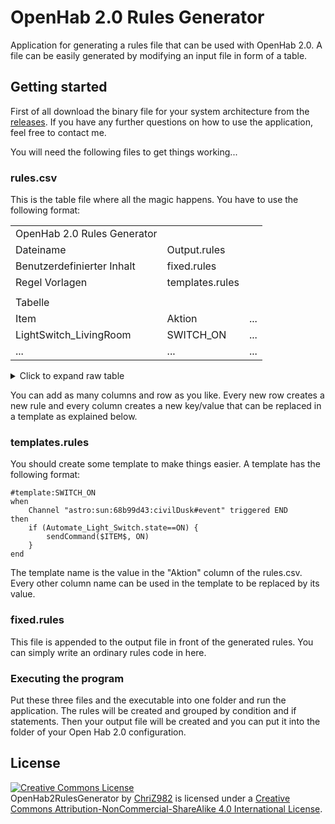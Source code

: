 # OpenHab 2.0 Rules Generator
Application for generating a rules file that can be used with OpenHab 2.0. A file can be easily generated by modifying an input file in form of a table.


## Getting started ##
First of all download the binary file for your system architecture from the [releases](https://github.com/ChriZ982/OpenHab2RulesGenerator/releases). If you have any further questions on how to use the application, feel free to contact me.

You will need the following files to get things working...

### rules.csv ###

This is the table file where all the magic happens. You have to use the following format:

<table>
    <tr>
        <td>OpenHab 2.0 Rules Generator</td>
        <td></td>
        <td></td>
    </tr>
    <tr>
        <td>Dateiname</td>
        <td>Output.rules</td>
        <td></td>
    </tr>
    <tr>
        <td>Benutzerdefinierter Inhalt</td>
        <td>fixed.rules</td>
        <td></td>
    </tr>
    <tr>
        <td>Regel Vorlagen</td>
        <td>templates.rules</td>
        <td></td>
    </tr>
    <tr>
        <td></td>
        <td></td>
        <td></td>
    </tr>
    <tr>
        <td>Tabelle</td>
        <td></td>
        <td></td>
    </tr>
    <tr>
        <td>Item</td>
        <td>Aktion</td>
        <td>...</td>
    </tr>
    <tr>
        <td>LightSwitch_LivingRoom</td>
        <td>SWITCH_ON</td>
        <td>...</td>
    </tr>
    <tr>
        <td>...</td>
        <td>...</td>
        <td>...</td>
    </tr>
</table>


<details>
  <summary>Click to expand raw table</summary>
  <pre style="display:block">
OpenHab 2.0 Rules Generator; 
Dateiname;Output.rules   
Benutzerdefinierter Inhalt;fixed.rules
Regel Vorlagen;templates.rules
;
Tabelle;
Item;Aktion
LightSwitch_LivingRoom;SWITCH_ON
  </pre>
</details>


You can add as many columns and row as you like. Every new row creates a new rule and every column creates a new key/value that can be replaced in a template as explained below.

### templates.rules ###

You should create some template to make things easier. A template has the following format:

```
#template:SWITCH_ON   
when   
	Channel "astro:sun:68b99d43:civilDusk#event" triggered END   
then   
	if (Automate_Light_Switch.state==ON) {   
		sendCommand($ITEM$, ON)   
	}   
end
```

The template name is the value in the "Aktion" column of the rules.csv. Every other column name can be used in the template to be replaced by its value.

### fixed.rules ###

This file is appended to the output file in front of the generated rules. You can simply write an ordinary rules code in here.

### Executing the program ###

Put these three files and the executable into one folder and run the application. The rules will be created and grouped by condition and if statements. Then your output file will be created and you can put it into the folder of your Open Hab 2.0 configuration.


## License ##
<a rel="license" href="http://creativecommons.org/licenses/by-nc-sa/4.0/"><img alt="Creative Commons License" style="border-width:0" src="https://i.creativecommons.org/l/by-nc-sa/4.0/88x31.png" /></a><br /><span xmlns:dct="http://purl.org/dc/terms/" href="http://purl.org/dc/dcmitype/Text" property="dct:title" rel="dct:type">OpenHab2RulesGenerator</span> by <a xmlns:cc="http://creativecommons.org/ns#" href="https://github.com/ChriZ982" property="cc:attributionName" rel="cc:attributionURL">ChriZ982</a> is licensed under a <a rel="license" href="http://creativecommons.org/licenses/by-nc-sa/4.0/">Creative Commons Attribution-NonCommercial-ShareAlike 4.0 International License</a>.
